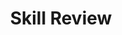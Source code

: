 ---
title: Skill Review

source:
- title: Common Core Basics
  subject: Social Studies
  chapter: 7
  toc_type: Lesson Review
  toc_number: 7.2
  pages: 274 - 277

questions:
  - excerpt: 1
    text: >
      Free trade will lead to prosperity for the peoples of the world.
  - number: 1
    text: >
      The unstated assumption made is that the wealth gained through free trade will be
    choice:
      - option: A
        text: shared widely by ordinary people
      - option: B
        text: held mainly by the rich
      - option: C
        text: taxed heavily by the government
      - option: D
        text: lost due to corruption
    answer:
      - option: A
        text: >
          The assumption is that all people, or "peoples of the world," will share the wealth gained from free trade.
        
layout: cc_review
---